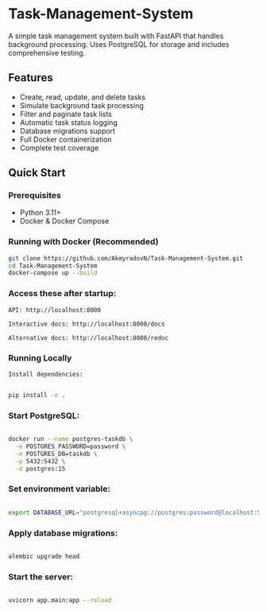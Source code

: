 # Task-Management-System

A simple task management system built with FastAPI that handles background processing. Uses PostgreSQL for storage and includes comprehensive testing.

## Features

- Create, read, update, and delete tasks
- Simulate background task processing
- Filter and paginate task lists
- Automatic task status logging
- Database migrations support
- Full Docker containerization
- Complete test coverage

## Quick Start

### Prerequisites
- Python 3.11+
- Docker & Docker Compose

### Running with Docker (Recommended)
```bash
git clone https://github.com/AkmyradovN/Task-Management-System.git
cd Task-Management-System
docker-compose up --build
```

### Access these after startup:

    API: http://localhost:8000

    Interactive docs: http://localhost:8000/docs

    Alternative docs: http://localhost:8000/redoc

### Running Locally

    Install dependencies:

```bash

pip install -e .
```
### Start PostgreSQL:

```bash

docker run --name postgres-taskdb \
  -e POSTGRES_PASSWORD=password \
  -e POSTGRES_DB=taskdb \
  -p 5432:5432 \
  -d postgres:15
```
### Set environment variable:

```bash

export DATABASE_URL="postgresql+asyncpg://postgres:password@localhost:5432/taskdb"
```
### Apply database migrations:

```bash

alembic upgrade head
```
### Start the server:

```bash

uvicorn app.main:app --reload
```